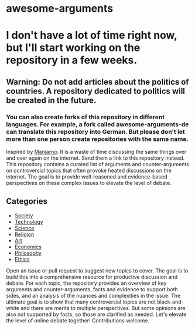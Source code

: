 # awesome-arguments
# I don't have a lot of time right now, but I'll start working on the repository in a few weeks. 
## Warning: Do not add articles about the politics of countries. A repository dedicated to politics will be created in the future.
### You can also create forks of this repository in different languages. For example, a fork called awesome-arguments-de can translate this repository into German. But please don't let more than one person create repositories with the same name.
Inspired by [Manjarno](https://github.com/arindas/manjarno). 
It is a waste of time discussing the same things over and over again on the internet. Send them a link to this repository instead.
This repository contains a curated list of arguments and counter-arguments on controversial topics that often provoke heated discussions on the internet. The goal is to provide well-reasoned and evidence-based perspectives on these complex issues to elevate the level of debate.
## Categories
- [Society](categories/society.md) 
- [Technology](categories/technology.md)
- [Science](categories/science.md)
- [Religion](categories/religion.md)
- [Art](categories/art.md)
- [Economics](categories/economics.md)
- [Philosophy](categories/philosophy.md)
- [Ethics](categories/ethics.md)

Open an issue or pull request to suggest new topics to cover. The goal is to build this into a comprehensive resource for productive discussion and debate.
For each topic, the repository provides an overview of key arguments and counter-arguments, facts and evidence to support both sides, and an analysis of the nuances and complexities in the issue. The ultimate goal is to show that many controversial topics are not black-and-white and there are merits to multiple perspectives. But some opinions are also not supported by facts, so those are clarified as needed.
Let's elevate the level of online debate together! Contributions welcome.
